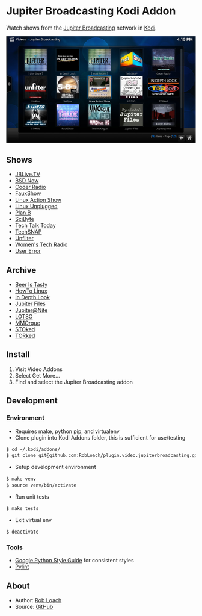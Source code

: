 # Jupiter Broadcasting Kodi Addon

Watch shows from the [Jupiter Broadcasting](http://jupiterbroadcasting.com) network in [Kodi](http://kodi.tv).

![Jupiter Broadcasting Kodi Addon Screenshot](resources/media/screenshot.jpg)

## Shows

* [JBLive.TV](http://jblive.tv)
* [BSD Now](http://www.jupiterbroadcasting.com/show/bsdnow/)
* [Coder Radio](http://www.jupiterbroadcasting.com/show/coderradio/)
* [FauxShow](http://www.jupiterbroadcasting.com/show/fauxshow/)
* [Linux Action Show](http://www.jupiterbroadcasting.com/show/linuxactionshow/)
* [Linux Unplugged](http://www.jupiterbroadcasting.com/show/linuxun/)
* [Plan B](http://www.jupiterbroadcasting.com/show/planb/)
* [SciByte](http://www.jupiterbroadcasting.com/show/scibyte/)
* [Tech Talk Today](http://www.jupiterbroadcasting.com/show/today/)
* [TechSNAP](http://www.jupiterbroadcasting.com/show/techsnap/)
* [Unfilter](http://www.jupiterbroadcasting.com/show/unfilter/)
* [Women's Tech Radio](http://www.jupiterbroadcasting.com/show/wtr/)
* [User Error](http://www.jupiterbroadcasting.com/show/error/)

## Archive

* [Beer Is Tasty](http://www.jupiterbroadcasting.com/show/beeristasty/)
* [HowTo Linux](http://www.jupiterbroadcasting.com/show/h2l/)
* [In Depth Look](http://www.jupiterbroadcasting.com/show/indepthlook/)
* [Jupiter Files](http://www.jupiterbroadcasting.com/?s=%22jupiter+files%22)
* [Jupiter@Nite](http://www.jupiterbroadcasting.com/show/nite/)
* [LOTSO](http://www.jupiterbroadcasting.com/show/legend-of-the-stoned-owl/)
* [MMOrgue](http://www.jupiterbroadcasting.com/show/mmorgue/)
* [STOked](http://www.jupiterbroadcasting.com/show/stoked/)
* [TORked](http://www.jupiterbroadcasting.com/show/torked/)


## Install

1. Visit Video Addons
2. Select Get More...
3. Find and select the Jupiter Broadcasting addon


## Development

### Environment
* Requires make, python pip, and virtualenv
* Clone plugin into Kodi Addons folder, this is sufficient for use/testing
```bash
$ cd ~/.kodi/addons/
$ git clone git@github.com:RobLoach/plugin.video.jupiterbroadcasting.git
```
* Setup development environment
```bash
$ make venv
$ source venv/bin/activate
```
* Run unit tests
```bash
$ make tests
```
* Exit virtual env
```bash
$ deactivate
```


### Tools

* [Google Python Style Guide](https://google.github.io/styleguide/pyguide.html) for consistent styles
* [Pylint](http://pylint.org)


## About

* Author: [Rob Loach](http://robloach.net)
* Source: [GitHub](http://github.com/RobLoach/plugin.video.jupiterbroadcasting/)
